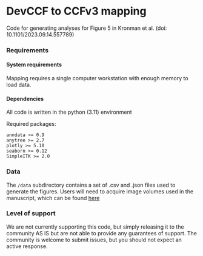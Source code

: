 # DevCCF to CCFv3 mapping

Code for generating analyses for Figure 5 in Kronman et al. (doi: 10.1101/2023.09.14.557789)

### Requirements

#### System requirements

Mapping requires a single computer workstation with enough memory to load data.

#### Dependencies

All code is written in the python (3.11) environment

Required packages:

```
anndata >= 0.9 
anytree >= 2.7
plotly >= 5.10
seaborn >= 0.12 
SimpleITK >= 2.0
```

### Data

The `/data` subdirectory contains a set of .csv and .json files used to generate the figures. Users will need to acquire image volumes used in the manuscript, which can be found [here](https://kimlab.io/brain-map/DevCCF/)

### Level of support

We are not currently supporting this code, but simply releasing it to the community AS IS but are not able to provide any guarantees of support. The community is welcome to submit issues, but you should not expect an active response.
